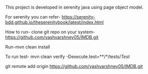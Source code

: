 This project is developed in serenity java using page object model.

For serenity you can refer-
https://serenity-bdd.github.io/theserenitybook/latest/index.html


How to run-
clone git repo on your system-
https://github.com/yashvarshney05/IMDB.git

Run-mvn clean install

To run test-
mvn clean verify -Dexecute.test=**/*/tests/*Test*

git remote add origin https://github.com/yashvarshney05/IMDB.git


